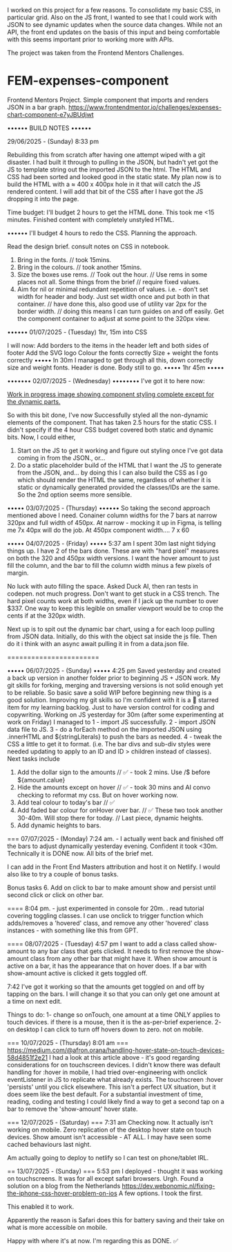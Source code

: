 I worked on this project for a few reasons.
To consolidate my basic CSS, in particular grid.
Also on the JS front, I wanted to see that I could work with JSON to see dynamic updates when
the source data changes. While not an API, the front end updates on the basis of this input and
being comfortable with this seems important prior to working more with APIs.

The project was taken from the Frontend Mentors Challenges.

# FEM-expenses-component
Frontend Mentors Project. Simple component that imports and renders JSON in a bar graph.
https://www.frontendmentor.io/challenges/expenses-chart-component-e7yJBUdjwt

•••••• BUILD NOTES ••••••

29/06/2025 - (Sunday)
8:33 pm

Rebuilding this from scratch after having one attempt wiped with a git disaster.
I had built it through to pulling in the JSON, but hadn't yet got the JS to template string out the imported JSON to the html.
The HTML and CSS had been sorted and looked good in the static state.
My plan now is to build the HTML with a ≈ 400 x 400px hole in it that will catch
the JS rendered content.
I will add that bit of the CSS after I have got the JS dropping it into the page.

Time budget: I'll budget 2 hours to get the HTML done.
This took me <15 minutes. Finished content with completely unstyled HTML. 

••••••
I'll budget 4 hours to redo the CSS.
Planning the approach.

Read the design brief.
consult notes on CSS in notebook.
1. Bring in the fonts. // took 15mins.
2. Bring in the colours. // took another 15mins.
3. Size the boxes use rems. // Took out the hour.
	// Use rems in some places not all. Some things from the brief
	// require fixed values.
4. Aim for nil or minimal redundant repetition of values.
  i.e. - don't set width for header and body. Just set width once and
  put both in that container.
	// have done this, also good use of utility var 2px for the border width.
	// doing this means I can turn guides on and off easily.
Get the component container to adjust at some point to the 320px view.

••••••
01/07/2025 - (Tuesday)
1hr, 15m into CSS

I will now:
Add borders to the items in the header left and both sides of footer
Add the SVG logo
Colour the fonts correctly
Size + weight the fonts correctly
••••• 
In 30m I managed to get through all this, down correctly size and weight fonts.
Header is done. Body still to go.
••••• 1hr 45m •••••

••••••• 02/07/2025 - (Wednesday) ••••••••
I've got it to here now:

[Work in progress image showing component styling complete except for the dynamic parts.](images/Prior-to-bars.png)

So with this bit done, I've now Successfully styled all the non-dynamic elements of the component.
That has taken 2.5 hours for the static CSS. I didn't specify if the 4 hour CSS budget covered both
static and dynamic bits.
Now, I could either,
1) Start on the JS to get it working and figure out styling once I've got data coming in from the JSON., or...
2) Do a static placeholder build of the HTML that I want the JS to generate from the JSON, and...
  by doing this I can also build the CSS as I go which should render the HTML the same,
  regardless of whether it is static or dynamically generated provided the classes/IDs
  are the same.
So the 2nd option seems more sensible.

••••• 03/07/2025 - (Thursday) ••••••
So taking the second approach mentioned above I need.
Conainer column widths for the 7 bars at narrow 320px and full width of 450px.
At narrow - mocking it up in Figma, is telling me 7x 40px will do the job.
At 450px component width.... 7 x 60

••••• 04/07/2025 - (Friday) •••••
5:37 am
I spent 30m last night tidying things up.
I have 2 of the bars done. These are with "hard pixel" measures on both
the 320 and 450px width versions.
I want the hover amount to just fill the column, and the bar 
to fill the column width minus a few pixels of margin.

No luck with auto filling the space. Asked Duck AI, then ran tests in codepen. 
not much progress. Don't want to get stuck in a CSS trench.
The hard pixel counts work at both widths, even if I jack up the number to over $337.
One way to keep this legible on smaller viewport would be to crop the cents if at the 320px width.

Next up is to spit out the dynamic bar chart,
using a for each loop pulling from JSON data.
Initially, do this with the object sat inside the js file.
Then do it i think with an async await pulling it in from a data.json file.

=======================

••••• 06/07/2025 - (Sunday) •••••
4:25 pm
Saved yesterday and created a back up version
in another folder prior to beginning JS + JSON work.
My git skills for forking, merging and traversing versions
is not solid enough yet to be reliable. So basic save a solid
WIP before beginning new thing is a good solution.
Improving my git skills so I'm confident with it is a 🌟 starred
item for my learning backlog.
Just to have version control for coding and copywriting.
Working on JS yesterday for 30m
(after some experimenting at work on Friday)
I managed to
1 - import JS successfully.
2 - import JSON data file to JS.
3 - do a forEach method on the imported JSON using 
   .innerHTML and  ${stringLiterals} to push the bars as needed.
4 - tweak the CSS a little to get it to format. (i.e. The bar divs and sub-div styles were needed updating to apply to an ID and ID > children instead of classes).
Next tasks include
1. Add the dollar sign to the amounts 
	// ✅ - took 2 mins. Use /$ before ${amount.calue}
2. Hide the amounts except on hover 
	// ✅ - took 30 mins and AI convo checking to reformat my css. But on hover working now.
3. Add teal colour to today's bar // ✅ 
4. Add faded bar colour for onHover over bar.
   	// ✅ These two took another 30-40m. Will stop there for today.
  	// Last piece, dynamic heights.
5. Add dynamic heights to bars.

===
07/07/2025 - (Monday)
7:24 am. - 
I actually went back and finished off the bars to adjust dynamically yesterday evening. Confident it took <30m.
Technically it is DONE now. All bits of the brief met.

I can add in the Front End Masters attribution and host it on Netlify. I would also like to try a couple of bonus tasks.

Bonus tasks
6. Add on click to bar to make amount show and persist until second click or click on other bar.


====
8:04 pm. - 
just experimented in console for 20m.	.
read tutorial covering toggling classes.
I can use onclick to trigger function which adds/removes a 'hovered' class, and
remove any other 'hovered' class instances - with something like this from GPT.  

====
08/07/2025 - (Tuesday)
4:57 pm
I want to add a class called show-amount to any bar class that gets clicked.
	It needs to first remove the show-amount class from any other bar that might have it.
	When show amount is active on a bar, it has the appearance that on hover does.
	If a bar with show-amount active is clicked it gets toggled off. 

7:42
I've got it working so that the amounts get toggled on and off by tapping on the bars.
I will change it so that you can only get one amount at a time on next edit.


Things to do:
1- change so onTouch, one amount at a time ONLY applies to touch devices.
if there is a mouse, then it is the as-per-brief experience.
2- on desktop I can click to turn off hovers down to zero. not on mobile.

=== 10/07/2025 - (Thursday) 8:01 am ===
https://medium.com/@afron.orana/handling-hover-state-on-touch-devices-58d4851f2e21
I had a look at this article above - it's good regarding considerations for on touchscreen devices.
I didn't know there was default handling for :hover in mobile, I had tried over-engineering with onclick eventListener in JS to replicate what already exists.
The touchscreen :hover 'persists' until you click elsewhere. This isn't a perfect UX situation, but it does seem like the best default.
For a substantial investment of time, reading, coding and testing I could likely find a way to get a second tap on a bar to remove the 'show-amount' hover state.

=== 12/07/2025 - (Saturday) === 7:31 am
Checking now. It actually isn't working on mobile. Zero replication of the desktop hover state on touch devices. Show amount isn't accessible - AT ALL.
I may have seen some cached behaviours last night.

Am actually going to deploy to netlify so I can test on phone/tablet IRL.

== 13/07/2025 - (Sunday) === 5:53 pm
I deployed - thought it was working on touchscreens.
It was for all except safari browsers. Urgh.
Found a solution on a blog from the Netherlands
https://dev.webonomic.nl/fixing-the-iphone-css-hover-problem-on-ios
A few options. I took the first.

<body onclick > 
This enabled it to work.

Apparently the reason is Safari does this for battery saving and their take on what is 
more accessible on mobile.

Happy with where it's at now. I'm regarding this as DONE. ✅ 
